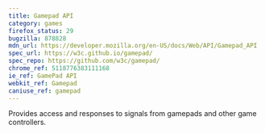```yaml
---
title: Gamepad API
category: games
firefox_status: 29
bugzilla: 878828
mdn_url: https://developer.mozilla.org/en-US/docs/Web/API/Gamepad_API
spec_url: https://w3c.github.io/gamepad/
spec_repo: https://github.com/w3c/gamepad/
chrome_ref: 5118776383111168
ie_ref: GamePad API
webkit_ref: Gamepad
caniuse_ref: gamepad
---
```


Provides access and responses to signals from gamepads and other game controllers.
